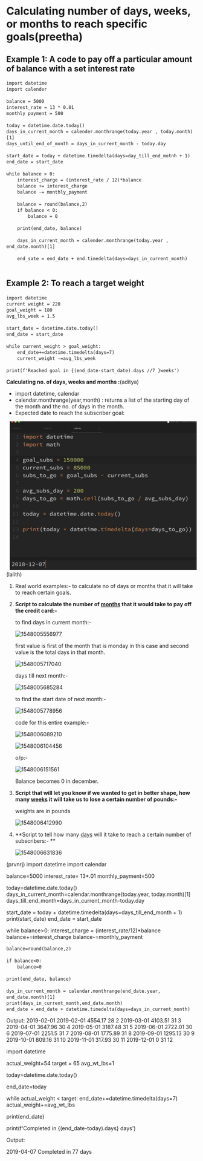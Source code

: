 
# Calculating number of days, weeks, or months to reach specific goals(preetha)


## Example 1:  A code to pay off a particular amount of balance with a set interest rate

```
import datetime
import calender

balance = 5000
interest_rate = 13 * 0.01
monthly payment = 500

today = datetime.date.today()
days_in_current_month = calender.monthrange(today.year , today.month)[1]
days_until_end_of_month = days_in_current_month - today.day

start_date = today + datetime.timedelta(days=day_till_end_motnh + 1)
end_date = start_date

while balance > 0:
	interest_charge = (interest_rate / 12)*balance
	balance += interest_charge
	balance -= monthly_payment
	
	balance = round(balance,2)
	if balance < 0:
		balance = 0
	
	print(end_date, balance)
	
	days_in_current_month = calender.monthrange(today.year , end_date.month)[1]

	end_sate = end_date + end.timedelta(days=days_in_current_month)
	
```

## Example 2: To reach a target weight
```
import datetime
current weight = 220
goal_weight = 180
avg_lbs_week = 1.5

start_date = datetime.date.today()
end_date = start_date

while current_weight > goal_weight:
	end_date+=datetime.timedelta(days=7)
	current_weight -=avg_lbs_week

print(f'Reached goal in {(end_date-start_date).days //7 }weeks')
```

**Calculating no. of days, weeks and months :**(aditya)

* import datetime, calendar
* calendar.monthrange(year,month) : returns a list of the starting day of the month and the no. of days in the month.
* Expected date to reach the subscriber goal:

![no_of_days](images/no_of_days.PNG)  
(lalith)
1. Real world examples:- to calculate no of days or months that it will take to reach certain goals.

2. **Script to calculate the number of <u>months</u> that it would take to pay off the credit card:-**

   to find days in current month:-

   ![1548005556977](https://github.com/adityakuppa26/Python-Notes/blob/lalith_notes/images/1548005556977.png) 

   first value is first of the month that is monday in this case and second value is the total days in that month.

   ![1548005717040](https://github.com/adityakuppa26/Python-Notes/blob/lalith_notes/images/1548005717040.png) 

   days till next month:-

   ![1548005685284](https://github.com/adityakuppa26/Python-Notes/blob/lalith_notes/images/1548005685284.png) 

   to find the start date of next month:-

   ![1548005778956](https://github.com/adityakuppa26/Python-Notes/blob/lalith_notes/images/1548005778956.png) 

   code for this entire example:-

   ![1548006089210](https://github.com/adityakuppa26/Python-Notes/blob/lalith_notes/images/1548006089210.png) 

   ![1548006104456](https://github.com/adityakuppa26/Python-Notes/blob/lalith_notes/images/1548006104456.png) 

   o/p:-

   ![1548006151561](https://github.com/adityakuppa26/Python-Notes/blob/lalith_notes/images/1548006151561.png) 

   Balance becomes 0 in december.

3. **Script that will let you know if we wanted to get in better shape, how many <u>weeks</u> it will take us to lose a certain number of pounds:-**

   weights are in pounds

   ![1548006412990](https://github.com/adityakuppa26/Python-Notes/blob/lalith_notes/images/1548006412990.png)  

4. **Script to tell how many <u>days</u> will it take to reach a certain number of subscribers:- **

   ![1548006631836](https://github.com/adityakuppa26/Python-Notes/blob/lalith_notes/images/1548006631836.png) 

(prvnrj)
import datetime
import calendar

balance=5000
interest_rate= 13*.01
monthly_payment=500

today=datetime.date.today()
days_in_current_month=calendar.monthrange(today.year, today.month)[1]
days_till_end_month=days_in_current_month-today.day


start_date = today + datetime.timedelta(days=days_till_end_month + 1)
print(start_date)
end_date = start_date


while balance>0:
    interest_charge = (interest_rate/12)*balance
    balance+=interest_charge
    balance-=monthly_payment

    balance=round(balance,2)
    
    if balance<0:
        balance=0 
    
    print(end_date, balance)
    
    dys_in_current_month = calendar.monthrange(end_date.year, end_date.month)[1]
    print(days_in_current_month,end_date.month)
    end_date = end_date + datetime.timedelta(days=days_in_current_month)


Output:
2019-02-01
2019-02-01 4554.17
28 2
2019-03-01 4103.51
31 3
2019-04-01 3647.96
30 4
2019-05-01 3187.48
31 5
2019-06-01 2722.01
30 6
2019-07-01 2251.5
31 7
2019-08-01 1775.89
31 8
2019-09-01 1295.13
30 9
2019-10-01 809.16
31 10
2019-11-01 317.93
30 11
2019-12-01 0
31 12



import datetime

actual_weight=54
target = 65
avg_wt_lbs=1

today=datetime.date.today()

end_date=today

while actual_weight < target:
    end_date+=datetime.timedelta(days=7)
    actual_weight+=avg_wt_lbs

print(end_date)

print(f'Completed in {(end_date-today).days} days')


Output:

2019-04-07
Completed in 77 days
